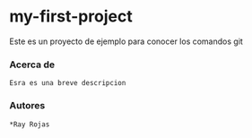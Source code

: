 # my-first-project
Este es un proyecto de ejemplo para conocer los comandos git

### Acerca de 
    Esra es una breve descripcion
### Autores
	*Ray Rojas